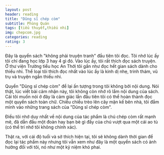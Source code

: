 ```yaml
---
layout: post
header: reading
title: "Dũng sĩ chép còm"
subtitle: Phùng Quán
tags: [tiểu thuyết,thiếu nhi]
img: chepcom.jpg
categories: reading
rating: 3
---
```


Đây là quyển sách "không phải truyện tranh" đầu tiên tôi đọc. Tôi nhớ lúc ấy tôi chỉ đang học lớp 3 hay 4 gì đó. Vào lúc ấy, tôi rất thích đọc sách truyện. Ở thư viện Trường tiểu học An Thới tôi gần như đọc hết gian sách dành cho thiếu nhi. Thể loại tôi thích đọc nhất vào lúc ấy là kinh dị nhẹ, trinh thám, vũ trụ và truyện ngắn thiếu nhi.

Quyển "Dũng sĩ chép còm" để lại ấn tượng trong tôi không bởi nội dung. Nói thật, lúc viết bài cảm nhận này, tôi không còn nhớ rõ lắm nội dung của sách. Cái tôi muốn nói ở đây là cảm giác lần đầu tiên tôi có thể hoàn thành đọc một quyển sách toàn chữ. Chiều chiều trèo lên cây mận kế bên nhà, tôi đắm mình vào những trang sách của "Dũng sĩ chép còm".

Điều tôi nhớ duy nhất về nội dung của tác phẩm là chú chép còm rất mạnh mẽ, đã dẫn đầu một đoàn hay bạn bè gì đấy của chú vượt qua một cái ao tù (có thể trí nhớ tôi không chính xác).

Thật ra, với cái độ tuổi và sở thích hiện tại, tôi sẽ không dành thời gian để đọc lại tác phẩm này nhưng tôi vẫn xem như đây là một quyển sách có ảnh hưởng đối với tôi, nó như một kỷ niệm khó phai.


